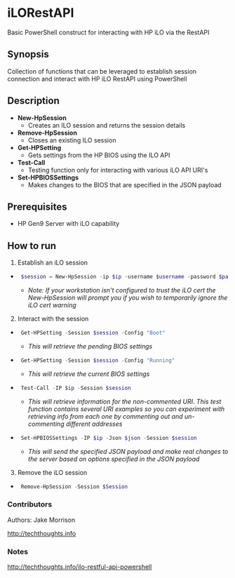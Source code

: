 # iLORestAPI
Basic PowerShell construct for interacting with HP iLO via the RestAPI

## Synopsis

Collection of functions that can be leveraged to establish session connection and interact with HP iLO RestAPI using PowerShell

## Description

* **New-HpSession**
  * Creates an ILO session and returns the session details
* **Remove-HpSession**
  * Closes an existing ILO session
* **Get-HPSetting**
  * Gets settings from the HP BIOS using the ILO API
* **Test-Call**
  * Testing function only for interacting with various iLO API URI's
* **Set-HPBIOSSettings**
  * Makes changes to the BIOS that are specified in the JSON payload

## Prerequisites

* HP Gen9 Server with iLO capability

## How to run

1. Establish an iLO session
 * ```powershell 
	$session = New-HpSession -ip $ip -username $username -password $password
	```
   * *Note: If your workstation isn't configured to trust the iLO cert the New-HpSession will prompt you if you wish to temporarily ignore the iLO cert warning*
2. Interact with the session
 * ```powershell 
	Get-HPSetting -Session $session -Config "Boot"
	```
   * *This will retrieve the pending BIOS settings*
 * ```powershell 
	Get-HPSetting -Session $session -Config "Running"
	```
   * *This will retrieve the current BIOS settings*
 * ```powershell 
	Test-Call -IP $ip -Session $session
	```
   * *This will retrieve information for the non-commented URI.  This test function contains several URI examples so you can experiment with retrieving info from each one by commenting out and un-commenting different addresses*
 * ```powershell 
	Set-HPBIOSSettings -IP $ip -Json $json -Session $session
	```
   * *This will send the specified JSON payload and make real changes to the server based on options specified in the JSON payload*
3. Remove the iLO session
 * ```powershell 
	Remove-HpSession -Session $Session
	```

### Contributors

Authors: Jake Morrison

http://techthoughts.info

### Notes

http://techthoughts.info/ilo-restful-api-powershell